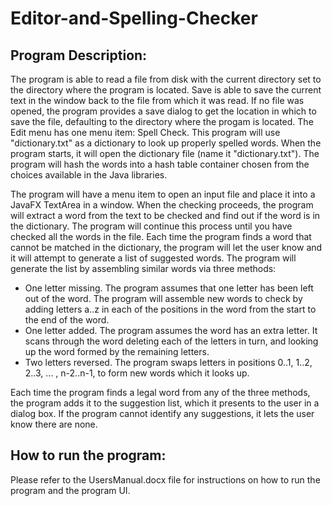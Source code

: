 # Editor-and-Spelling-Checker
## Program Description:
The program is able to read a file from disk with the current directory set to the directory where the program is located. Save is able to save the current text in the window back to the file from which it was read. If no file was opened, the program provides a save dialog to get the location in which to save the file, defaulting to the directory where the progam is located. The Edit menu has one menu item: Spell Check. This program will use "dictionary.txt" as a dictionary to look up properly spelled words. When the program starts, it will open the dictionary file (name it "dictionary.txt"). The program will hash the words into a hash table container chosen from the choices available in the Java libraries.

The program will have a menu item to open an input file and place it into a JavaFX TextArea in a window. When the checking proceeds, the program will extract a word from the text to be checked and find out if the word is in the dictionary. The program will continue this process until you have checked all the words in the file. Each time the program finds a word that cannot be matched in the dictionary, the program will let the user know and it will attempt to generate a list of suggested words. The program will generate the list by assembling similar words via three methods:

- One letter missing. The program assumes that one letter has been left out of the word. The program will assemble new words to check by adding letters a..z in each of the positions in the word from the start to the end of the word.
- One letter added. The program assumes the word has an extra letter. It scans through the word deleting each of the letters in turn, and looking up the word formed by the remaining letters.
- Two letters reversed. The program swaps letters in positions 0..1, 1..2, 2..3, ... , n-2..n-1, to form new words which it looks up.

Each time the program finds a legal word from any of the three methods, the program adds it to the suggestion list, which it presents to the user in a dialog box. If the program cannot identify any suggestions, it lets the user know there are none.

## How to run the program:
Please refer to the UsersManual.docx file for instructions on how to run the program and the program UI.
